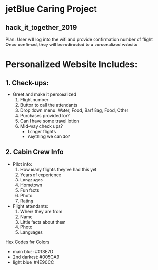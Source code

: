 # jetBlue Caring Project
## hack_it_together_2019

Plan: 
User will log into the wifi and provide confirmation number of flight
Once confimed, they will be redirected to a personalized website

# Personalized Website Includes:
## 1. Check-ups:
* Greet and make it personalized
  1. Flight number
  2. Button to call the attendants
  3. Drop down menu: Water, Food, Barf Bag, Food, Other
  4. Purchases provided for?
  5. Can I have some travel lotion
  6. Mid-way check ups?
      * Longer flights
      * Anything we can do?
      
## 2. Cabin Crew Info
  * Pilot info:
      1. How many flights they've had this yet
      2. Years of experience
      3. Langauges
      4. Hometown
      5. Fun facts
      6. Photo
      7. Rating
  * Flight attendants:
      1. Where they are from
      2. Name
      3. Little facts about them
      4. Photo
      5. Languages

Hex Codes for Colors
* main blue: #013E7D
* 2nd darkest: #005CA9
* light blue: #4E90CC
